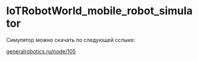 # IoTRobotWorld_mobile_robot_simulator
<p>Симулятор можно скачать по следующей сслыке:</p>
<a href="http://generalrobotics.ru/node/105">generalrobotics.ru/node/105</a>
